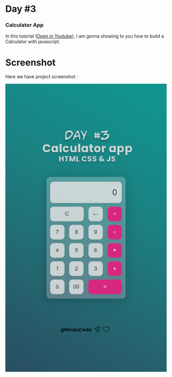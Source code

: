 
# Day #3

### Calculator App

In this tutorial ([Open in Youtube](https://youtu.be/3X8zsuZF1sg)), I am gonna showing to you how to build a Calculator with javascript.

# Screenshot

Here we have project screenshot :

![screenshot](Screen.png)
